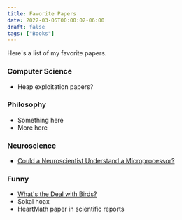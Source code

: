 ```yaml
---
title: Favorite Papers
date: 2022-03-05T00:00:02-06:00
draft: false
tags: ["Books"]
---
```


Here's a list of my favorite papers.

### Computer Science

- Heap exploitation papers?

### Philosophy

- Something here
- More here

### Neuroscience

- [Could a Neuroscientist Understand a Microprocessor?](https://www.ncbi.nlm.nih.gov/pmc/articles/PMC5230747/)

### Funny
- [What's the Deal with Birds?](https://www.chm.bris.ac.uk/sillymolecules/birds.pdf)
- Sokal hoax
- HeartMath paper in scientific reports